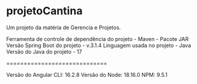 # projetoCantina
Um projeto da matéria de Gerencia e Projetos. 

Ferramenta de controle de dependência do projeto - Maven - Pacote JAR
Versão Spring Boot do projeto - v.3.1.4 
Linguagem usada no projeto - Java
Versão do Java do projeto - 17 

=============================

Versão do Angular CLI: 16.2.8
Versão do Node: 18.16.0
NPM: 9.5.1

